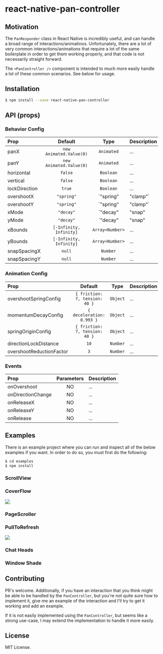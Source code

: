# react-native-pan-controller

## Motivation

The `PanResponder` class in React Native is incredibly useful, and can handle a
broad range of interactions/animatinos. Unfortunately, there are a lot of very
common interactions/animations that require a lot of the same boilerplate
in order to get them working properly, and that code is not necessarily straight
forward.

The `<PanController />` component is intended to much more easily handle a lot of
these common scenarios.  See below for usage.


## Installation

```bash
$ npm install --save react-native-pan-controller
```




## API (props)

### Behavior Config

| Prop | Default | Type | Description |
| :------------ |:---------------:| :---------------:| :-----|
| panX | `new Animated.Value(0)` | `Animated` | ... |
| panY | `new Animated.Value(0)` | `Animated` | ... |
| horizontal | `false` | `Boolean` | ... |
| vertical | `false` | `Boolean` | ... |
| lockDirection | `true` | `Boolean` | ... |
| overshootX | `"spring"` | `"spring"|"clamp"` | ... |
| overshootY | `"spring"` | `"spring"|"clamp"` | ... |
| xMode | `"decay"` | `"decay"|"snap"|"spring-origin"` | ... |
| yMode | `"decay"` | `"decay"|"snap"|"spring-origin"` | ... |
| xBounds | `[-Infinity, Infinity]` | `Array<Number>` | ... |
| yBounds | `[-Infinity, Infinity]` | `Array<Number>` | ... |
| snapSpacingX | `null` | `Number` | ... |
| snapSpacingY | `null` | `Number` | ... |

### Animation Config

| Prop | Default | Type | Description |
| :------------ |:---------------:| :---------------:| :-----|
| overshootSpringConfig | `{ friction: 7, tension: 40 }` | `Object` | ... |
| momentumDecayConfig | `{ deceleration: 0.993 }` | `Object` | ... |
| springOriginConfig | `{ friction: 7, tension: 40 }` | `Object` | ... |
| directionLockDistance | `10` | `Number` | ... |
| overshootReductionFactor | `3` | `Number` | ... |

### Events

| Prop | Parameters | Description |
| :------------ | :---------------:| :-----|
| onOvershoot | NO | ... |
| onDirectionChange | NO | ... |
| onReleaseX | NO | ... |
| onReleaseY | NO | ... |
| onRelease | NO | ... |





## Examples

There is an example project where you can run and inspect all of the below
examples if you want.  In order to do so, you must first do the following:

```bash
$ cd examples
$ npm install
```

### ScrollView

### CoverFlow

![](http://i.giphy.com/xTiTnh9zUTwf3oiHRK.gif)

### PageScroller

### PullToRefresh

![](http://i.giphy.com/xTiTnduykRpC513w4M.gif)

### Chat Heads

### Window Shade




## Contributing

PR's welcome.  Additionally, if you have an interaction that you think might be
able to be handled by the `PanController`, but you're not quite sure how to
implement it, give me an example of the interaction and I'll try to get it working
and add an example.

If it is not easily implemented using the `PanController`, but seems like a
strong use-case, I may extend the implementation to handle it more easily.





## License

MIT License.
